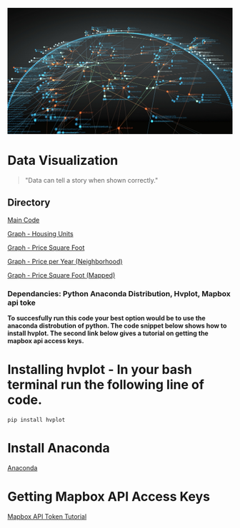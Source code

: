 ![API Image](images/OpenGraphiti-31.jpg)
# Data Visualization

>"Data can tell a story when shown correctly."

## Directory
[Main Code](Starter_Code/financial_planning_tools.ipynb)

[Graph - Housing Units](images/housing_units_year.JPG)

[Graph - Price Square Foot](images/price_sqfoot_year.JPG)

[Graph - Price per Year (Neighborhood)](images/price_year_neighborhood.JPG)

[Graph - Price Square Foot (Mapped)](images/price_sqfoot_map.JPG)


### Dependancies: Python Anaconda Distribution, Hvplot, Mapbox api toke
**To succesfully run this code your best option would be to use the anaconda distrobution of python. The code snippet below shows how to install hvplot. The second link below gives a tutorial on getting the mapbox api access keys.**

# Installing hvplot - In your bash terminal run the following line of code.
```bash:
pip install hvplot
```

# Install Anaconda
[Anaconda](https://www.anaconda.com/)

# Getting Mapbox API Access Keys
[Mapbox API Token Tutorial](https://docs.mapbox.com/help/tutorials/get-started-tokens-api/)

